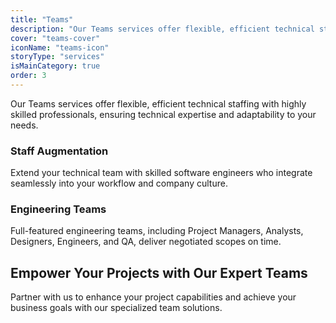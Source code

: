 ```yaml
---
title: "Teams"
description: "Our Teams services offer flexible, efficient technical staffing with highly skilled professionals, ensuring technical expertise and adaptability to your needs."
cover: "teams-cover"
iconName: "teams-icon"
storyType: "services"
isMainCategory: true
order: 3 
---
```


Our Teams services offer flexible, efficient technical staffing with highly skilled professionals, ensuring technical expertise and adaptability to your needs.

### Staff Augmentation

Extend your technical team with skilled software engineers who integrate seamlessly into your workflow and company culture.

### Engineering Teams

Full-featured engineering teams, including Project Managers, Analysts, Designers, Engineers, and QA, deliver negotiated scopes on time.

## Empower Your Projects with Our Expert Teams

Partner with us to enhance your project capabilities and achieve your business goals with our specialized team solutions. 
